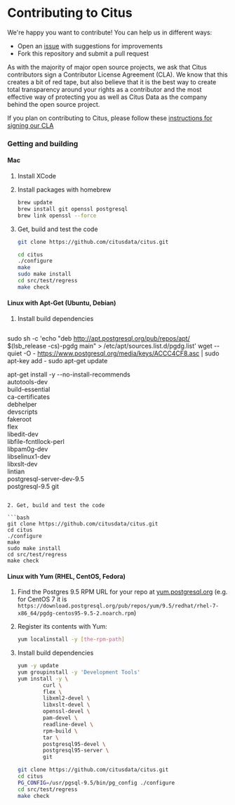 # Contributing to Citus

We're happy you want to contribute! You can help us in different ways:

* Open an [issue](https://github.com/citusdata/citus/issues) with
  suggestions for improvements
* Fork this repository and submit a pull request

As with the majority of major open source projects, we ask that
Citus contributors sign a Contributor License Agreement (CLA). We
know that this creates a bit of red tape, but also believe that it
is the best way to create total transparency around your rights as
a contributor and the most effective way of protecting you as well
as Citus Data as the company behind the open source project.

If you plan on contributing to Citus, please follow these [instructions
for signing our CLA](https://www.citusdata.com/community/CLA)

### Getting and building

#### Mac

1. Install XCode
2. Install packages with homebrew

   ```bash
   brew update
   brew install git openssl postgresql
   brew link openssl --force
   ```

3. Get, build and test the code

   ```bash
   git clone https://github.com/citusdata/citus.git

   cd citus
   ./configure
   make
   sudo make install
   cd src/test/regress
   make check
   ```

#### Linux with Apt-Get (Ubuntu, Debian)

1. Install build dependencies

   ```bash
  sudo sh -c 'echo "deb http://apt.postgresql.org/pub/repos/apt/ $(lsb_release -cs)-pgdg main" > /etc/apt/sources.list.d/pgdg.list'
  wget --quiet -O - https://www.postgresql.org/media/keys/ACCC4CF8.asc | sudo apt-key add -
  sudo apt-get update

  apt-get install -y --no-install-recommends \
          autotools-dev \
          build-essential \
          ca-certificates \
          debhelper \
          devscripts \
          fakeroot \
          flex \
          libedit-dev \
          libfile-fcntllock-perl \
          libpam0g-dev \
          libselinux1-dev \
          libxslt-dev \
          lintian \
          postgresql-server-dev-9.5 \
          postgresql-9.5
          git
   ```

2. Get, build and test the code

   ```bash
   git clone https://github.com/citusdata/citus.git
   cd citus
   ./configure
   make
   sudo make install
   cd src/test/regress
   make check
   ```

#### Linux with Yum (RHEL, CentOS, Fedora)

1. Find the Postgres 9.5 RPM URL for your repo at [yum.postgresql.org](http://yum.postgresql.org)
   (e.g.  for CentOS 7 it is
   `https://download.postgresql.org/pub/repos/yum/9.5/redhat/rhel-7-x86_64/pgdg-centos95-9.5-2.noarch.rpm`)
2. Register its contents with Yum:

   ```bash
   yum localinstall -y [the-rpm-path]
   ```

3. Install build dependencies

   ```bash
   yum -y update
   yum groupinstall -y 'Development Tools'
   yum install -y \
           curl \
           flex \
           libxml2-devel \
           libxslt-devel \
           openssl-devel \
           pam-devel \
           readline-devel \
           rpm-build \
           tar \
           postgresql95-devel \
           postgresql95-server \
           git

   git clone https://github.com/citusdata/citus.git
   cd citus
   PG_CONFIG=/usr/pgsql-9.5/bin/pg_config ./configure
   cd src/test/regress
   make check
   ```

